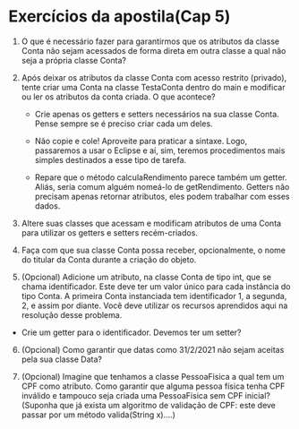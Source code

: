 # Exercícios da apostila(Cap 5)
1. O que é necessário fazer para garantirmos que os atributos da classe Conta não sejam acessados de forma direta em outra classe a qual não seja a própria classe Conta?


2. Após deixar os atributos da classe Conta com acesso restrito (privado), tente criar uma Conta na classe TestaConta dentro do main e modificar ou ler os atributos da conta criada. O que acontece?

    - Crie apenas os getters e setters necessários na sua classe Conta. Pense sempre se é preciso criar cada um deles.

    - Não copie e cole! Aproveite para praticar a sintaxe. Logo, passaremos a usar o Eclipse e aí, sim, teremos procedimentos mais simples destinados a esse tipo de tarefa.

    - Repare que o método calculaRendimento parece também um getter. Aliás, seria comum alguém nomeá-lo de getRendimento. Getters não precisam apenas retornar atributos, eles podem trabalhar com esses dados.


3. Altere suas classes que acessam e modificam atributos de uma Conta para utilizar os getters e setters recém-criados.


4. Faça com que sua classe Conta possa receber, opcionalmente, o nome do titular da Conta durante a criação do objeto.


5. (Opcional) Adicione um atributo, na classe Conta de tipo int, que se chama identificador. Este deve ter um valor único para cada instância do tipo Conta. A primeira Conta instanciada tem identificador 1, a segunda, 2, e assim por diante. Você deve utilizar os recursos aprendidos aqui na resolução desse problema.


- Crie um getter para o identificador. Devemos ter um setter?


6. (Opcional) Como garantir que datas como 31/2/2021 não sejam aceitas pela sua classe Data?


7. (Opcional) Imagine que tenhamos a classe PessoaFisica a qual tem um CPF como atributo. Como garantir que alguma pessoa física tenha CPF inválido e tampouco seja criada uma PessoaFisica sem CPF inicial? (Suponha que já exista um algoritmo de validação de CPF: este deve passar por um método valida(String x)....)